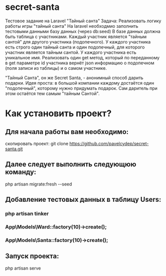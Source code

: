 # secret-santa
Тестовое задание на Laravel "Тайный санта"
Задача:
Реализовать логику работы игры "тайный санта"
На laravel необходмио заполнить тестовыми данными базу данных (через db:seed)
В базе данных должна быть таблица с участниками. Каждый участник является "тайным сантой" для другого участника (подопечного).
У каждого участника есть строго один тайный санта и один подопечный, для которого участник является тайным сантой.
У каждого участника есть уникальное имя.
Реализовать один get метод, который по переданному в get параметре id участника вернёт json информацию о подопечном (поля записи из таблицы) и о самом участнике.

"Тайный Санта", он же Secret Santa, - анонимный способ дарить подарки. Идея проста: в большой компании каждому достаётся один "подопечный",
которому нужно придумать подарок. Сам даритель при этом остаётся тем самым "тайным Сантой".


Как установить проект?
================
## Для начала работы вам необходимо:
скопировать проект:
git clone https://github.com/pavelcydep/secret-santa.git

## Далее следует выполнить следующюю команду:
php artisan migrate:fresh --seed

## Добавление тестовых данных в таблицу Users:
### php artisan tinker
 ### App\Models\Ward::factory(10)->create();
 ### App\Models\Santa::factory(10)->create();
## Запуск проекта:
php artisan serve
